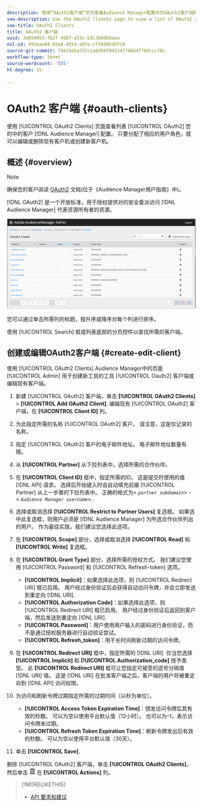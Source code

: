 ```yaml
---
description: 使用“OAuth2客户端”页可查看Audience Manager配置中的OAuth2客户端列表。 只要分配了相应的用户角色，就可以编辑或删除现有客户机或创建新客户机。
seo-description: Use the OAuth2 Clients page to view a list of OAuth2 clients in your Audience Manager configuration. You can edit or delete existing clients or create new clients, providing that you have the appropriate user roles assigned.
seo-title: OAuth2 Clients
title: OAuth2 客户端
uuid: 3e654053-fb2f-4d8f-a53c-b5c3b8dbdaaa
exl-id: 993eae04-02e8-4554-a6fe-cf599053bfc9
source-git-commit: 79415eba732c2a6d50f04124774664f788ccc78c
workflow-type: tm+mt
source-wordcount: '555'
ht-degree: 1%

---
```


# OAuth2 客户端 {#oauth-clients}

使用 [!UICONTROL OAuth2 Clients] 页面查看列表 [!UICONTROL OAuth2] 您的中的客户 [!DNL Audience Manager] 配置。 只要分配了相应的用户角色，就可以编辑或删除现有客户机或创建新客户机。

## 概述 {#overview}

<!-- c_oauth.xml -->

>[!NOTE]
>
>确保您的客户阅读 [OAuth2](https://experienceleague.adobe.com/docs/audience-manager/user-guide/api-and-sdk-code/rest-apis/aam-api-getting-started.html#oauth) 文档(位于《Audience Manager用户指南》中)。

[!DNL OAuth2] 是一个开放标准，用于授权提供对的安全委派访问 [!DNL Audience Manager] 代表资源所有者的资源。

![](assets/oauth.png)

您可以通过单击所需列的标题，按升序或降序对每个列进行排序。

使用 [!UICONTROL Search] 框或列表底部的分页控件以查找所需的客户端。

## 创建或编辑OAuth2客户端 {#create-edit-client}

<!-- t_create_edit_auth.xml -->

使用 [!UICONTROL OAuth2 Clients] Audience Manager中的页面 [!UICONTROL Admin] 用于创建新工具的工具 [!UICONTROL Oauth2] 客户端或编辑现有客户端。

1. 新建 [!UICONTROL OAuth2] 客户端，单击 **[!UICONTROL OAuth2 Clients]** > **[!UICONTROL Add OAuth2 Client]**. 编辑现有 [!UICONTROL OAuth2] 客户端，在 **[!UICONTROL Client ID]** 列。
1. 为此指定所需的名称 [!UICONTROL OAuth2] 客户。 请注意，这是仅记录的名称。
1. 指定 [!UICONTROL OAuth2] 客户的电子邮件地址。 电子邮件地址数量有限。
1. 从 **[!UICONTROL Partner]** 从下拉列表中，选择所需的合作伙伴。
1. 在 **[!UICONTROL Client ID]** 框中，指定所需的ID。 这是提交时使用的值 [!DNL API] 请求。 选择后开始键入时会自动填充前缀 [!UICONTROL Partner] 从上一步骤的下拉列表中。 正确的格式为&lt; *`partner subdomain`*> - &lt; *`Audience Manager username`*>.
1. 选择或取消选择 **[!UICONTROL Restrict to Partner Users]** 复选框。 如果选中此复选框，则用户必须是 [!DNL Audience Manager] 为所选合作伙伴列出的用户。 作为最佳实践，我们建议您选择此选项。
1. 在 **[!UICONTROL Scope]** 部分，选择或取消选择 **[!UICONTROL Read]** 和 **[!UICONTROL Write]** 复选框。
1. 在 **[!UICONTROL Grant Type]** 部分，选择所需的授权方式。 我们建议您使用 [!UICONTROL Password] 和 [!UICONTROL Refresh-token] 选项。

   * **[!UICONTROL Implicit]**：如果选择此选项，则 [!UICONTROL Redirect URI] 框已启用。 用户经过身份验证后会获得自动访问令牌，并会立即发送到重定向 [!DNL URI].
   * **[!UICONTROL Authorization Code]**：如果选择此选项，则 [!UICONTROL Redirect URI] 框已启用。 用户经过身份验证后返回到客户端，然后发送到重定向 [!DNL URI].
   * **[!UICONTROL Password]**：用户使用用户输入的密码进行身份验证，而不是通过授权服务器进行自动验证尝试。
   * **[!UICONTROL Refresh_token]**：用于长时间刷新过期的访问令牌。

1. 在 **[!UICONTROL Redirect URI]** 框中，指定所需的 [!DNL URI]. 仅当您选择 **[!UICONTROL Implicit]** 和 **[!UICONTROL Authorization_code]** 授予类型。 此 **[!UICONTROL Redirect URI]** 框可让您指定可接受的逗号分隔值 [!DNL URI] 值。 这是 [!DNL URI] 在批准客户端之后，客户端的用户将被重定向到 [!DNL API] 访问权限。
1. 为访问和刷新令牌过期指定所需的过期时间（以秒为单位）。

   * **[!UICONTROL Access Token Expiration Time]**：颁发访问令牌后其有效的秒数。 可以为空以使用平台默认值（12小时）。 也可以为–1，表示访问令牌未过期。
   * **[!UICONTROL Refresh Token Expiration Time]**：刷新令牌发出后有效的秒数。 可以为空以使用平台默认值（30天）。

1. 单击 **[!UICONTROL Save]**.

删除 [!UICONTROL OAuth2] 客户端，单击 **[!UICONTROL OAuth2 Clients]**，然后单击  ![](assets/icon_delete.png) 在 **[!UICONTROL Actions]** 列。

>[!MORELIKETHIS]
>
>* [API 要求和建议](../admin-oauth2/aam-admin-api-requirements.md)

